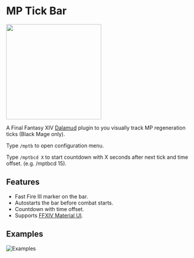 # MP Tick Bar
<img src="https://user-images.githubusercontent.com/27457164/134722917-dd5967f9-2352-42d2-aeaf-ebf7dee49771.png" width="256" height="256" >

A Final Fantasy XIV [Dalamud](https://github.com/goatcorp/Dalamud) plugin to you visually track MP regeneration ticks (Black Mage only).

Type `/mptb` to open configuration menu.

Type `/mptbcd X` to start countdown with X seconds after next tick and time offset. (e.g. /mptbcd 15).

## Features
- Fast Fire III marker on the bar.
- Autostarts the bar before combat starts.
- Countdown with time offset.
- Supports [FFXIV Material UI](https://github.com/skotlex/ffxiv-material-ui).

## Examples
![Examples](https://user-images.githubusercontent.com/27457164/139941913-24b1b1a7-b080-47f5-aa97-b2dca556c2d7.png)
